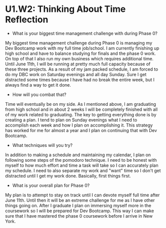 # U1.W2: Thinking About Time Reflection

* What is your biggest time management challenge with during Phase 0? 

My biggest time management challenge during Phase 0 is managing my Dev Bootcamp work with my full time job/school. I am currently finishing up high school and have to balance studying for finals and the phase 0 work. On top of that I also run my own business which requires additional time. Until June 11th, I will be running at pretty much full capacity because of these three projects. As a result of my jam packed schedule, I am forced to do my DBC work on Saturday evenings and all day Sunday. Sure I get distracted some times because I have had no break the entire week, but I always find a way to get it done.

* How will you combat that? 

Time will eventually be on my side. As I mentioned above, I am graduating from high school and in about 2 weeks I will be completely finished with all of my work related to graduating. The key to getting everything done is by creating a plan. I tend to plan on Sunday evenings what I need to accomplish each week and how I plan on accomplishing it. This strategy has worked for me for almost a year and I plan on continuing that with Dev Bootcamp. 

* What techniques will you try?

In addition to making a schedule and maintaining my calendar, I plan on following some steps of the pomodoro technique. I need to be honest with myself to how much effort and time a task will take so I can accurately plan my schedule. I need to also separate my work and "want" time so I don't get distracted until I get my work done. Basically, first things first. 

* What is your overall plan for Phase 0?

My plan is to attempt to stay on track until I can devote myself full time after June 11th. Until then it will be an extreme challenge for me as I have other things going on. After I graduate I plan on immersing myself more in the coursework so I will be prepared for Dev Bootcamp. This way I can make sure that I have mastered the phase 0 coursework before I arrive in New York.

